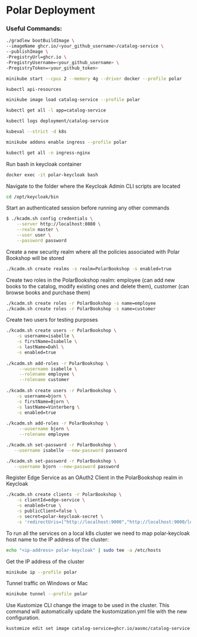 # Polar Deployment

### Useful Commands:

```bash
./gradlew bootBuildImage \
--imageName ghcr.io/<your_github_username>/catalog-service \
--publishImage \
-PregistryUrl=ghcr.io \
-PregistryUsername=<your_github_username> \
-PregistryToken=<your_github_token>
```

```bash  
minikube start --cpus 2 --memory 4g --driver docker --profile polar
```

```bash
kubectl api-resources
```

```bash
minikube image load catalog-service --profile polar
```

```bash
kubectl get all -l app=catalog-service
```

```bash
kubectl logs deployment/catalog-service
```

```bash
kubeval --strict -d k8s 
```

```bash
minikube addons enable ingress --profile polar
```

```bash
kubectl get all -n ingress-nginx
```

Run bash in keycloak container
```bash
docker exec -it polar-keycloak bash
```

Navigate to the folder where the Keycloak Admin CLI scripts are located
```bash
cd /opt/keycloak/bin
```

Start an authenticated session before running any other commands
```bash
$ ./kcadm.sh config credentials \
    --server http://localhost:8080 \
    --realm master \
    --user user \
    --password password
```

Create a new security realm where all the policies associated with Polar Bookshop will be stored

```bash
./kcadm.sh create realms -s realm=PolarBookshop -s enabled=true
```

Create two roles in the PolarBookshop realm: employee (can add new books to the catalog, 
modify existing ones and delete them), customer (can browse books and purchase them)

```bash
./kcadm.sh create roles -r PolarBookshop -s name=employee
./kcadm.sh create roles -r PolarBookshop -s name=customer
```

Create two users for testing purposes

```bash
./kcadm.sh create users -r PolarBookshop \
    -s username=isabelle \
    -s firstName=Isabelle \
    -s lastName=Dahl \
    -s enabled=true
    
./kcadm.sh add-roles -r PolarBookshop \
     --uusername isabelle \
     --rolename employee \
     --rolename customer
     
./kcadm.sh create users -r PolarBookshop \
    -s username=bjorn \
    -s firstName=Bjorn \
    -s lastName=Vinterberg \
    -s enabled=true
    
./kcadm.sh add-roles -r PolarBookshop \
     --uusername bjorn \
     --rolename employee 

./kcadm.sh set-password -r PolarBookshop \
   --username isabelle --new-password password

./kcadm.sh set-password -r PolarBookshop \
   --username bjorn --new-password password
```

Register Edge Service as an OAuth2 Client in the PolarBookshop realm in Keycloak
```bash
./kcadm.sh create clients -r PolarBookshop \
    -s clientId=edge-service \
    -s enabled=true \
    -s publicClient=false \
    -s secret=polar-keycloak-secret \
    -s 'redirectUris=["http://localhost:9000","http://localhost:9000/login/oauth2/code/*"]'
```

To run all the services on a local k8s cluster we need to map polar-keycloak host name
to the IP address of the cluster:

```bash
echo "<ip-address> polar-keycloak" | sudo tee -a /etc/hosts 
```

Get the IP address of the cluster
```bash
minikube ip --profile polar
```

Tunnel traffic on Windows or Mac

```bash
minikube tunnel --profile polar
```

Use Kustomize CLI change the image to be used in the cluster. 
This command will automatically update the kustomization.yml file with the new configuration.
```bash
kustomize edit set image catalog-service=ghcr.io/aasmc/catalog-service:latest
```